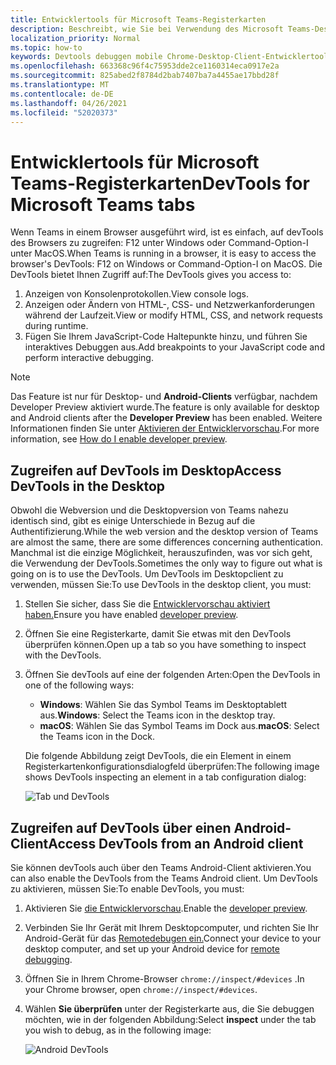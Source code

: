 ```yaml
---
title: Entwicklertools für Microsoft Teams-Registerkarten
description: Beschreibt, wie Sie bei Verwendung des Microsoft Teams-Desktopclients zu den DevTools kommen
localization_priority: Normal
ms.topic: how-to
keywords: Devtools debuggen mobile Chrome-Desktop-Client-Entwicklertools
ms.openlocfilehash: 663368c96f4c75953dde2ce1160314eca0917e2a
ms.sourcegitcommit: 825abed2f8784d2bab7407ba7a4455ae17bbd28f
ms.translationtype: MT
ms.contentlocale: de-DE
ms.lasthandoff: 04/26/2021
ms.locfileid: "52020373"
---
```

# <a name="devtools-for-microsoft-teams-tabs"></a><span data-ttu-id="2767d-104">Entwicklertools für Microsoft Teams-Registerkarten</span><span class="sxs-lookup"><span data-stu-id="2767d-104">DevTools for Microsoft Teams tabs</span></span>

<span data-ttu-id="2767d-105">Wenn Teams in einem Browser ausgeführt wird, ist es einfach, auf devTools des Browsers zu zugreifen: F12 unter Windows oder Command-Option-I unter MacOS.</span><span class="sxs-lookup"><span data-stu-id="2767d-105">When Teams is running in a browser, it is easy to access the browser's DevTools: F12 on Windows or Command-Option-I on MacOS.</span></span> <span data-ttu-id="2767d-106">Die DevTools bietet Ihnen Zugriff auf:</span><span class="sxs-lookup"><span data-stu-id="2767d-106">The DevTools gives you access to:</span></span>

1. <span data-ttu-id="2767d-107">Anzeigen von Konsolenprotokollen.</span><span class="sxs-lookup"><span data-stu-id="2767d-107">View console logs.</span></span>
1. <span data-ttu-id="2767d-108">Anzeigen oder Ändern von HTML-, CSS- und Netzwerkanforderungen während der Laufzeit.</span><span class="sxs-lookup"><span data-stu-id="2767d-108">View or modify HTML, CSS, and network requests during runtime.</span></span>
1. <span data-ttu-id="2767d-109">Fügen Sie Ihrem JavaScript-Code Haltepunkte hinzu, und führen Sie interaktives Debuggen aus.</span><span class="sxs-lookup"><span data-stu-id="2767d-109">Add breakpoints to your JavaScript code and perform interactive debugging.</span></span>

> [!NOTE]
> <span data-ttu-id="2767d-110">Das Feature ist nur für Desktop- und **Android-Clients** verfügbar, nachdem Developer Preview aktiviert wurde.</span><span class="sxs-lookup"><span data-stu-id="2767d-110">The feature is only available for desktop and Android clients after the **Developer Preview** has been enabled.</span></span> <span data-ttu-id="2767d-111">Weitere Informationen finden Sie unter [Aktivieren der Entwicklervorschau](~/resources/dev-preview/developer-preview-intro.md).</span><span class="sxs-lookup"><span data-stu-id="2767d-111">For more information, see [How do I enable developer preview](~/resources/dev-preview/developer-preview-intro.md).</span></span>

## <a name="access-devtools-in-the-desktop"></a><span data-ttu-id="2767d-112">Zugreifen auf DevTools im Desktop</span><span class="sxs-lookup"><span data-stu-id="2767d-112">Access DevTools in the Desktop</span></span>

<span data-ttu-id="2767d-113">Obwohl die Webversion und die Desktopversion von Teams nahezu identisch sind, gibt es einige Unterschiede in Bezug auf die Authentifizierung.</span><span class="sxs-lookup"><span data-stu-id="2767d-113">While the web version and the desktop version of Teams are almost the same, there are some differences concerning authentication.</span></span> <span data-ttu-id="2767d-114">Manchmal ist die einzige Möglichkeit, herauszufinden, was vor sich geht, die Verwendung der DevTools.</span><span class="sxs-lookup"><span data-stu-id="2767d-114">Sometimes the only way to figure out what is going on is to use the DevTools.</span></span> <span data-ttu-id="2767d-115">Um DevTools im Desktopclient zu verwenden, müssen Sie:</span><span class="sxs-lookup"><span data-stu-id="2767d-115">To use DevTools in the desktop client, you must:</span></span>

1. <span data-ttu-id="2767d-116">Stellen Sie sicher, dass Sie die [Entwicklervorschau aktiviert haben.](~/resources/dev-preview/developer-preview-intro.md)</span><span class="sxs-lookup"><span data-stu-id="2767d-116">Ensure you have enabled [developer preview](~/resources/dev-preview/developer-preview-intro.md).</span></span>
1. <span data-ttu-id="2767d-117">Öffnen Sie eine Registerkarte, damit Sie etwas mit den DevTools überprüfen können.</span><span class="sxs-lookup"><span data-stu-id="2767d-117">Open up a tab so you have something to inspect with the DevTools.</span></span>
1. <span data-ttu-id="2767d-118">Öffnen Sie devTools auf eine der folgenden Arten:</span><span class="sxs-lookup"><span data-stu-id="2767d-118">Open the DevTools in one of the following ways:</span></span>
    * <span data-ttu-id="2767d-119">**Windows**: Wählen Sie das Symbol Teams im Desktoptablett aus.</span><span class="sxs-lookup"><span data-stu-id="2767d-119">**Windows**: Select the Teams icon in the desktop tray.</span></span>
    * <span data-ttu-id="2767d-120">**macOS**: Wählen Sie das Symbol Teams im Dock aus.</span><span class="sxs-lookup"><span data-stu-id="2767d-120">**macOS**: Select the Teams icon in the Dock.</span></span>
 
   <span data-ttu-id="2767d-121">Die folgende Abbildung zeigt DevTools, die ein Element in einem Registerkartenkonfigurationsdialogfeld überprüfen:</span><span class="sxs-lookup"><span data-stu-id="2767d-121">The following image shows DevTools inspecting an element in a tab configuration dialog:</span></span>

   ![Tab und DevTools](~/assets/images/dev-preview/tab-and-devtools.png)

## <a name="access-devtools-from-an-android-client"></a><span data-ttu-id="2767d-123">Zugreifen auf DevTools über einen Android-Client</span><span class="sxs-lookup"><span data-stu-id="2767d-123">Access DevTools from an Android client</span></span>

<span data-ttu-id="2767d-124">Sie können devTools auch über den Teams Android-Client aktivieren.</span><span class="sxs-lookup"><span data-stu-id="2767d-124">You can also enable the DevTools from the Teams Android client.</span></span> <span data-ttu-id="2767d-125">Um DevTools zu aktivieren, müssen Sie:</span><span class="sxs-lookup"><span data-stu-id="2767d-125">To enable DevTools, you must:</span></span>

1. <span data-ttu-id="2767d-126">Aktivieren Sie [die Entwicklervorschau](~/resources/dev-preview/developer-preview-intro.md).</span><span class="sxs-lookup"><span data-stu-id="2767d-126">Enable the [developer preview](~/resources/dev-preview/developer-preview-intro.md).</span></span>
1. <span data-ttu-id="2767d-127">Verbinden Sie Ihr Gerät mit Ihrem Desktopcomputer, und richten Sie Ihr Android-Gerät für das [Remotedebugen ein.](https://developers.google.com/web/tools/chrome-devtools/remote-debugging/)</span><span class="sxs-lookup"><span data-stu-id="2767d-127">Connect your device to your desktop computer, and set up your Android device for [remote debugging](https://developers.google.com/web/tools/chrome-devtools/remote-debugging/).</span></span>
1. <span data-ttu-id="2767d-128">Öffnen Sie in Ihrem Chrome-Browser `chrome://inspect/#devices` .</span><span class="sxs-lookup"><span data-stu-id="2767d-128">In your Chrome browser, open `chrome://inspect/#devices`.</span></span>
1. <span data-ttu-id="2767d-129">Wählen **Sie überprüfen** unter der Registerkarte aus, die Sie debuggen möchten, wie in der folgenden Abbildung:</span><span class="sxs-lookup"><span data-stu-id="2767d-129">Select **inspect** under the tab you wish to debug, as in the following image:</span></span>

   ![Android DevTools](~/assets/images/android-devtools.png)
